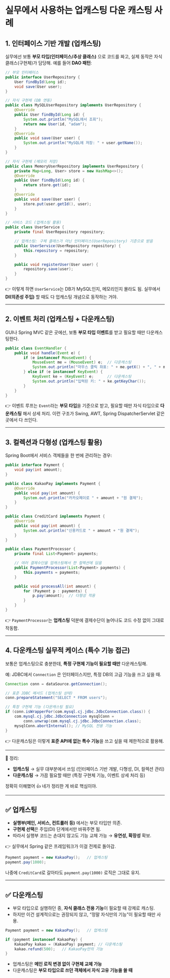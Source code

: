 # 실무에서 사용하는 업캐스팅 다운 캐스팅 사례

## 1. 인터페이스 기반 개발 (업캐스팅)

실무에선 보통 **부모 타입(인터페이스/추상 클래스)** 으로 코드를 짜고, 실제 동작은 자식 클래스(구현체)가 담당해.
예를 들어 **DAO 패턴**:

```java
// 부모 인터페이스
public interface UserRepository {
    User findById(Long id);
    void save(User user);
}

// 자식 구현체 (DB 연동)
public class MySQLUserRepository implements UserRepository {
    @Override
    public User findById(Long id) {
        System.out.println("MySQL에서 조회");
        return new User(id, "adam");
    }
    @Override
    public void save(User user) {
        System.out.println("MySQL에 저장: " + user.getName());
    }
}

// 자식 구현체 (메모리 저장)
public class MemoryUserRepository implements UserRepository {
    private Map<Long, User> store = new HashMap<>();
    @Override
    public User findById(Long id) {
        return store.get(id);
    }
    @Override
    public void save(User user) {
        store.put(user.getId(), user);
    }
}

// 서비스 코드 (업캐스팅 활용)
public class UserService {
    private final UserRepository repository;

    // 업캐스팅: 구체 클래스가 아닌 인터페이스(UserRepository) 기준으로 받음
    public UserService(UserRepository repository) {
        this.repository = repository;
    }

    public void registerUser(User user) {
        repository.save(user);
    }
}
```

👉 이렇게 하면 `UserService`는 DB가 MySQL인지, 메모리인지 몰라도 됨.
실무에서 **DI(의존성 주입)** 할 때도 다 업캐스팅 개념으로 동작하는 거야.

---

## 2. 이벤트 처리 (업캐스팅 + 다운캐스팅)

GUI나 Spring MVC 같은 곳에선, 보통 **부모 타입 이벤트**를 받고 필요할 때만 다운캐스팅한다.

```java
public class EventHandler {
    public void handle(Event e) {
        if (e instanceof MouseEvent) {
            MouseEvent me = (MouseEvent) e;  // 다운캐스팅
            System.out.println("마우스 클릭 좌표: " + me.getX() + ", " + me.getY());
        } else if (e instanceof KeyEvent) {
            KeyEvent ke = (KeyEvent) e;      // 다운캐스팅
            System.out.println("입력된 키: " + ke.getKeyChar());
        }
    }
}
```

👉 이벤트 루프는 `Event`라는 **부모 타입**을 기준으로 받고, 필요할 때만 자식 타입으로 **다운캐스팅** 해서 상세 처리.
이런 구조가 Swing, AWT, Spring DispatcherServlet 같은 곳에서 다 쓰인다.

---

## 3. 컬렉션과 다형성 (업캐스팅 활용)

Spring Boot에서 서비스 객체들을 한 번에 관리하는 경우:

```java
public interface Payment {
    void pay(int amount);
}

public class KakaoPay implements Payment {
    @Override
    public void pay(int amount) {
        System.out.println("카카오페이로 " + amount + "원 결제");
    }
}

public class CreditCard implements Payment {
    @Override
    public void pay(int amount) {
        System.out.println("신용카드로 " + amount + "원 결제");
    }
}

public class PaymentProcessor {
    private final List<Payment> payments;

    // 여러 결제수단을 업캐스팅해서 한 컬렉션에 담음
    public PaymentProcessor(List<Payment> payments) {
        this.payments = payments;
    }

    public void processAll(int amount) {
        for (Payment p : payments) {
            p.pay(amount);  // 다형성 적용
        }
    }
}
```

👉 `PaymentProcessor`는 **업캐스팅** 덕분에 결제수단이 늘어나도 코드 수정 없이 그대로 작동함.

---

## 4. 다운캐스팅 실무적 케이스 (특수 기능 접근)

보통은 업캐스팅으로 충분한데, **특정 구현체 기능이 필요할 때만** 다운캐스팅해.

예: JDBC에서 `Connection` 은 인터페이스지만, 특정 DB의 고급 기능을 쓰고 싶을 때.

```java
Connection conn = dataSource.getConnection();

// 표준 JDBC 메서드 (업캐스팅 상태)
conn.prepareStatement("SELECT * FROM users");

// 특정 구현체 기능 (다운캐스팅 필요)
if (conn.isWrapperFor(com.mysql.cj.jdbc.JdbcConnection.class)) {
    com.mysql.cj.jdbc.JdbcConnection mysqlConn = 
        conn.unwrap(com.mysql.cj.jdbc.JdbcConnection.class);
    mysqlConn.abortInternal(); // MySQL 전용 기능
}
```

👉 다운캐스팅은 이렇게 **표준 API에 없는 특수 기능**을 쓰고 싶을 때 제한적으로 활용해.

---

📌 정리:

* **업캐스팅** → 실무 대부분에서 쓰임 (인터페이스 기반 개발, 다형성, DI, 컬렉션 관리)
* **다운캐스팅** → 가끔 필요할 때만 (특정 구현체 기능, 이벤트 상세 처리 등)

정확히 이해했어 👍
네가 정리한 게 바로 핵심이야.

---

## ✅ 업캐스팅

* **실행부(메인, 서비스, 컨트롤러 등)** 에서는 부모 타입만 의존.
* **구현체 선택**은 주입(DI) 단계에서만 바꿔주면 됨.
* 따라서 실행부 코드는 손대지 않고도 기능 교체 가능 → **유연성, 확장성** 확보.

👉 실무에서 Spring 같은 프레임워크가 이걸 전제로 돌아감.

```java
Payment payment = new KakaoPay();   // 업캐스팅
payment.pay(1000);
```

나중에 `CreditCard`로 갈아타도 `payment.pay(1000)` 로직은 그대로 유지.

---

## ✅ 다운캐스팅

* 부모 타입으로 실행하던 중, **자식 클래스 전용 기능**이 필요할 때 강제로 캐스팅.
* 하지만 이건 설계적으로는 권장되지 않고, “정말 자식만의 기능”이 필요할 때만 사용.

```java
Payment payment = new KakaoPay();   // 업캐스팅

if (payment instanceof KakaoPay) {
    KakaoPay kakao = (KakaoPay) payment; // 다운캐스팅
    kakao.refund(500);   // KakaoPay만의 기능
}
```

* 업캐스팅은 **메인 로직 변경 없이 구현체 교체 가능**
* 다운캐스팅은 **부모 타입으로 쓰던 객체에서 자식 고유 기능을 쓸 때**